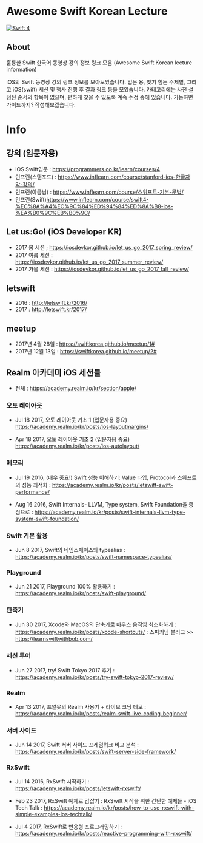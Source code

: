 # Awesome Swift Korean Lecture
[![Swift 4](https://img.shields.io/badge/Swift-Lecture-orange.svg?style=flat)](https://swift.org) 

## About
훌륭한 Swift 한국어 동영상 강의 정보 링크 모음
(Awesome Swift Korean lecture information)

iOS의 Swift 동영상 강의 링크 정보를 모아보았습니다. 
입문 용, 찾기 힘든 주제별, 그리고 iOS(swift) 세션 및 행사 진행 후 결과 링크 등을 모았습니다.
카테고리에는 사전 설정된 순서의 항목이 없으며, 편하게 찾을 수 있도록 계속 수정 중에 있습니다.
가능하면 가이드까지? 작성해보겠습니다.

# Info
## 강의 (입문자용)
- iOS Swift입문 : https://programmers.co.kr/learn/courses/4
- 인프런(스탠포드) : https://www.inflearn.com/course/stanford-ios-한글자막-강의/
- 인프런(야곰님) : https://www.inflearn.com/course/스위프트-기본-문법/
- 인프런(Swift)https://www.inflearn.com/course/swift4-%EC%8A%A4%EC%9C%84%ED%94%84%ED%8A%B8-ios-%EA%B0%9C%EB%B0%9C/

## Let us:Go! (iOS Developer KR)
- 2017 봄 세션 ; https://iosdevkor.github.io/let_us_go_2017_spring_review/
- 2017 여름 세션 : https://iosdevkor.github.io/let_us_go_2017_summer_review/
- 2017 가을 세션 : https://iosdevkor.github.io/let_us_go_2017_fall_review/

## letswift 
- 2016 : http://letswift.kr/2016/
- 2017 : http://letswift.kr/2017/

## meetup
- 2017년 4월 28일 : https://swiftkorea.github.io/meetup/1#
- 2017년 12월 13일 : https://swiftkorea.github.io/meetup/2#


## Realm 아카데미 iOS 세션들
- 전체 : https://academy.realm.io/kr/section/apple/

### 오토 레이아웃
- Jul 18 2017, 오토 레이아웃 기초 1 (입문자용 중요)
https://academy.realm.io/kr/posts/ios-layoutmargins/

- Apr 18 2017, 오토 레이아웃 기초 2 (입문자용 중요)
https://academy.realm.io/kr/posts/ios-autolayout/

### 메모리
- Jul 19 2016, (매우 중요!) Swift 성능 이해하기: Value 타입, Protocol과 스위프트의 성능 최적화
: https://academy.realm.io/kr/posts/letswift-swift-performance/

- Aug 16 2016, Swift Internals- LLVM, Type system, Swift Foundation을 중심으로
: https://academy.realm.io/kr/posts/swift-internals-llvm-type-system-swift-foundation/

### Swift 기본 활용
- Jun 8 2017, Swift의 네임스페이스와 typealias
: https://academy.realm.io/kr/posts/swift-namespace-typealias/

### Playground
- Jun 21 2017, Playground 100% 활용하기
: https://academy.realm.io/kr/posts/swift-playground/

### 단축기
- Jun 30 2017, Xcode와 MacOS의 단축키로 마우스 움직임 최소화하기
: https://academy.realm.io/kr/posts/xcode-shortcuts/
: 스피커님 블러그 >> https://learnswiftwithbob.com/

### 세션 투어
- Jun 27 2017, try! Swift Tokyo 2017 후기
: https://academy.realm.io/kr/posts/try-swift-tokyo-2017-review/

### Realm
- Apr 13 2017, 프알못의 Realm 사용기 + 라이브 코딩 데모
: https://academy.realm.io/kr/posts/realm-swift-live-coding-beginner/

### 서버 사이드
- Jun 14 2017, Swift 서버 사이드 프레임워크 비교 분석
: https://academy.realm.io/kr/posts/swift-server-side-framework/

### RxSwift
- Jul 14 2016, RxSwift 시작하기
: https://academy.realm.io/kr/posts/letswift-rxswift/

- Feb 23 2017, RxSwift 예제로 감잡기 : RxSwift 시작을 위한 간단한 예제들 - iOS Tech Talk
: https://academy.realm.io/kr/posts/how-to-use-rxswift-with-simple-examples-ios-techtalk/

- Jul 4 2017, RxSwift로 반응형 프로그래밍하기
: https://academy.realm.io/kr/posts/reactive-programming-with-rxswift/

